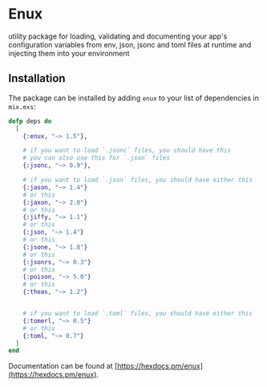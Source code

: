 # Enux

utility package for loading, validating and documenting your app's configuration variables from env, json, jsonc and toml files at runtime and injecting them into your environment

## Installation

The package can be installed by adding `enux` to your list of dependencies in `mix.exs`:

```elixir
defp deps do
  [
    {:enux, "~> 1.5"},

    # if you want to load `.jsonc` files, you should have this
    # you can also use this for `.json` files
    {:jsonc, "~> 0.9"},

    # if you want to load `.json` files, you should have either this
    {:jason, "~> 1.4"}
    # or this
    {:jaxon, "~> 2.0"}
    # or this
    {:jiffy, "~> 1.1"}
    # or this
    {:json, "~> 1.4"}
    # or this
    {:jsone, "~> 1.8"}
    # or this
    {:jsonrs, "~> 0.3"}
    # or this
    {:poison, "~> 5.0"}
    # or this
    {:thoas, "~> 1.2"}


    # if you want to load `.toml` files, you should have either this
    {:tomerl, "~> 0.5"}
    # or this
    {:toml, "~> 0.7"}
  ]
end
```

Documentation can be found at [https://hexdocs.pm/enux](https://hexdocs.pm/enux).

